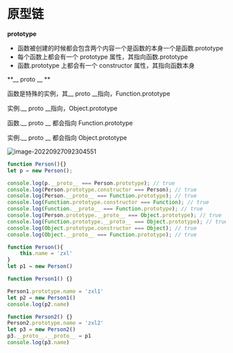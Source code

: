 # 原型链

**prototype**

- 函数被创建的时候都会包含两个内容一个是函数的本身一个是函数.prototype
- 每个函数上都会有一个 prototype 属性，其指向函数.prototype
- 函数.prototype 上都会有一个 constructor 属性，其指向函数本身

**__ proto __ **

函数是特殊的实例，其__ proto __指向，Function.prototype

实例.__ proto __指向，Object.prototype



函数.__ proto __  都会指向 Function.prototype

实例.__ proto __ 都会指向 Object.prototype

![image-20220927092304551](C:\Users\43522\AppData\Roaming\Typora\typora-user-images\image-20220927092304551.png)



```javascript
function Person(){}
let p = new Person();

console.log(p.__proto__ === Person.prototype); // true
console.log(Person.prototype.constructor === Person); // true
console.log(Person.__proto__ === Function.prototype); // true
console.log(Function.prototype.constructor === Function); // true
console.log(Function.__proto__ === Function.prototype); // true
console.log(Person.prototype.__proto__ === Object.prototype); // true
console.log(Function.prototype.__proto__ === Object.prototype); // true
console.log(Object.prototype.constructor === Object); // true
console.log(Object.__proto__ === Function.prototype); // true
```



```javascript
function Person(){
    this.name = 'zxl'
}
let p1 = new Person()

function Person1() {}

Person1.prototype.name = 'zxl1'
let p2 = new Person1()
console.log(p2.name)

function Person2() {}
Person2.prototype.name = 'zxl2'
let p3 = new Person2()
p3.__proto__.__proto__ = p1
console.log(p3.name)
```

## 